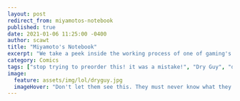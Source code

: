 ```yaml
---
layout: post
redirect_from: miyamotos-notebook
published: true
date: 2021-01-06 11:25:00 -0400
author: scawt
title: "Miyamoto's Notebook"
excerpt: "We take a peek inside the working process of one of gaming's iconic creators to see some of the ideas that didn't quite make it to the scree-- AH, GOD! OH FUCK!"
category: Comics
tags: ["stop trying to preorder this! it was a mistake!", "Dry Guy", "dark and gritty Mario Kart reboot", "Nintendo", "Miyamoto", "unlikely combined business ventures", "video games", "Mario", "bone dry", "customization", "spooky scary skeletons", "body horror", "alchemical reactions"]  
image:
  feature: assets/img/lol/dryguy.jpg
  imageHover: "Don't let them see this. They must never know what they can become together."  
---
```

